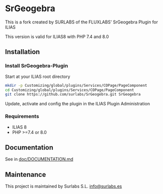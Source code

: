 # SrGeogebra #

This is a fork created by SURLABS of the FLUXLABS' SrGeogebra Plugin for ILIAS

This version is valid for ILIAS8 with PHP 7.4 and 8.0

## Installation

### Install SrGeogebra-Plugin
Start at your ILIAS root directory
```bash
mkdir -p Customizing/global/plugins/Services/COPage/PageComponent
cd Customizing/global/plugins/Services/COPage/PageComponent
git clone https://github.com/surlabs/SrGeogebra.git SrGeogebra
```
Update, activate and config the plugin in the ILIAS Plugin Administration

### Requirements
* ILIAS 8
* PHP >=7.4 or 8.0

## Documentation
See in [doc/DOCUMENTATION.md](./doc/DOCUMENTATION.md)

## Maintenance

This project is maintained by Surlabs S.L. info@surlabs.es
